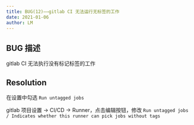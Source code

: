 ```yaml
---
title: BUG(12)——gitlab CI 无法运行无标签的工作
date: 2021-01-06
author: LM
---
```


## BUG 描述

gitlab CI 无法执行没有标记标签的工作

## Resolution

在设置中勾选 `Run untagged jobs`

gitlab 项目设置 -> CI/CD -> Runner，点击编辑按钮，修改 `Run untagged jobs / Indicates whether this runner can pick jobs without tags`

